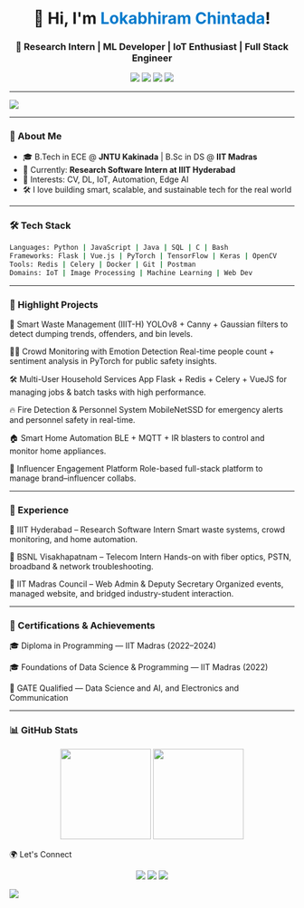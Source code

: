 <h1 align="center">👋 Hi, I'm <span style="color:#007acc">Lokabhiram Chintada</span>!</h1>
<h3 align="center">🚀 Research Intern | ML Developer | IoT Enthusiast | Full Stack Engineer</h3>

<p align="center">
  <a href="mailto:lokabhiram@outlook.com"><img src="https://img.shields.io/badge/Email-lokabhiram@outlook.com-blue?style=flat-square&logo=gmail"></a>
  <a href="https://www.linkedin.com/in/lokabhiram-chintada/"><img src="https://img.shields.io/badge/LinkedIn-View_Profile-blue?style=flat-square&logo=linkedin"></a>
  <a href="https://lokabhiram.tech"><img src="https://img.shields.io/badge/Portfolio-lokabhiram.tech-orange?style=flat-square&logo=google-chrome"></a>
  <a href="https://github.com/lokabhiramchintada"><img src="https://img.shields.io/github/followers/lokabhiramchintada?style=social"></a>
</p>

---

<img src="https://capsule-render.vercel.app/api?type=waving&color=0:4facfe,100:00f2fe&height=200&section=header&text=Welcome%20to%20my%20GitHub!&fontSize=40&fontAlign=50&fontColor=ffffff" />

---

### 🧠 About Me

- 🎓 B.Tech in ECE @ **JNTU Kakinada** | B.Sc in DS @ **IIT Madras**
- 🧪 Currently: **Research Software Intern at IIIT Hyderabad**
- 🧠 Interests: CV, DL, IoT, Automation, Edge AI
- 🛠 I love building smart, scalable, and sustainable tech for the real world

---

### 🛠️ Tech Stack

```bash
Languages: Python | JavaScript | Java | SQL | C | Bash
Frameworks: Flask | Vue.js | PyTorch | TensorFlow | Keras | OpenCV
Tools: Redis | Celery | Docker | Git | Postman
Domains: IoT | Image Processing | Machine Learning | Web Dev
```

---

### 🌟 Highlight Projects
🚮 Smart Waste Management (IIIT-H)
YOLOv8 + Canny + Gaussian filters to detect dumping trends, offenders, and bin levels.

🧍‍♂️ Crowd Monitoring with Emotion Detection
Real-time people count + sentiment analysis in PyTorch for public safety insights.

🛠️ Multi-User Household Services App
Flask + Redis + Celery + VueJS for managing jobs & batch tasks with high performance.

🔥 Fire Detection & Personnel System
MobileNetSSD for emergency alerts and personnel safety in real-time.

🏠 Smart Home Automation
BLE + MQTT + IR blasters to control and monitor home appliances.

📢 Influencer Engagement Platform
Role-based full-stack platform to manage brand–influencer collabs.

---

### 💼 Experience
🧠 IIIT Hyderabad – Research Software Intern
Smart waste systems, crowd monitoring, and home automation.

📡 BSNL Visakhapatnam – Telecom Intern
Hands-on with fiber optics, PSTN, broadband & network troubleshooting.

🏫 IIT Madras Council – Web Admin & Deputy Secretary
Organized events, managed website, and bridged industry-student interaction.

---

### 📜 Certifications & Achievements
🎓 Diploma in Programming — IIT Madras (2022–2024)

🎓 Foundations of Data Science & Programming — IIT Madras (2022)

🧠 GATE Qualified — Data Science and AI, and Electronics and Communication

---

### 📊 GitHub Stats
<p align="center"> <img src="https://github-readme-stats.vercel.app/api?username=lokabhiramchintada&show_icons=true&theme=tokyonight&hide_border=true" height="160"/> <img src="https://github-readme-stats.vercel.app/api/top-langs/?username=lokabhiramchintada&layout=compact&theme=tokyonight&hide_border=true" height="160"/> </p>
🌍 Let's Connect
<p align="center"> <a href="mailto:lokabhiram@outlook.com"><img src="https://img.shields.io/badge/-Email-black?style=for-the-badge&logo=gmail"></a> <a href="https://www.linkedin.com/in/lokabhiram-chintada/"><img src="https://img.shields.io/badge/-LinkedIn-blue?style=for-the-badge&logo=linkedin"></a> <a href="https://lokabhiram.tech"><img src="https://img.shields.io/badge/-Portfolio-black?style=for-the-badge&logo=google-chrome"></a> </p>
<img src="https://capsule-render.vercel.app/api?type=waving&color=0:f7971e,100:ffd200&height=120&section=footer"/>
